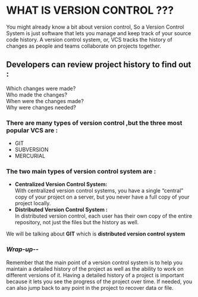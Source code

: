 # WHAT IS VERSION CONTROL ???

 You might already know a bit about version control, So a Version Control System is just software that lets you manage and keep track of your source code history.         A version control system, or, VCS tracks the history of changes as people and teams collaborate on projects together.
 ## Developers can review project history to find out :
Which changes were made?  
Who made the changes?  
When were the changes made?  
Why were changes needed?

### There are many types of version control ,but the three most popular VCS are :
+ GIT 
+ SUBVERSION
+ MERCURIAL

### The two main types of version control system are :
+ __Centralized Version Control System:__   
With centralized version control systems, you have a single “central” copy of your project on a server, but you never have a full copy of your project locally.  
+ __Distributed Version Control System :__  
In distributed version control, each user has their own copy of the entire repository, not just the files but the history as well. 

 We will be talking about __GIT__ which is __distributed version control system__

### ***Wrap-up--***

Remember that the main point of a version control system is to help you maintain a detailed history of the project as well as the ability to work on different versions of it. Having a detailed history of a project is important because it lets you see the progress of the project over time. If needed, you can also jump back to any point in the project to recover data or file.